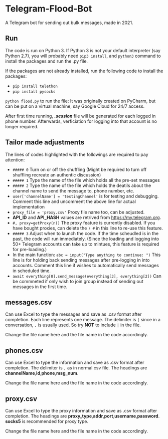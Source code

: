 # Telegram-Flood-Bot
A Telegram bot for sending out bulk messages, made in 2021.

## Run
The code is run on Python 3. If Python 3 is not your default interpreter (say Python 2.7), you will probably need `pip3 install`, and `python3` command to install the packages and run the .py file.

If the packages are not already installed, run the following code to install the packages:
- `pip install telethon`
- `pip install pysocks`

`python flood.py` to run the file: It was originally created on PyCharm, but can be put on a virtual machine, say Google Cloud for 24/7 access.

After first time running, ***.session*** file will be generated for each logged in phone number. Afterwards, verficiation for logging into that account is no longer required.

## Tailor made adjustments

The lines of codes highlighted with the followings are required to pay attention:

- `##### 0` Turn on or off the shuffling (Might be required to turn off shuffling recreate an authentic discussion)
- `##### 1` Type the name of the file which holds all the pre-set messages
- `##### 2` Type the name of the file which holds the deatils about the channel name to send the message to, phone number, etc.
- `user['channelName'] = 'testingChannel'` is for testing and debugging. Comment this line and uncomment the above line for actual implementation
- `proxy_file = 'proxy.csv'` Proxy file name too, can be adjusted.
- **API_ID** and **API_HASH** values are retrived from https://my.telegram.org.
- `#, proxy=getProxy(n))` The proxy feature is currently disabled. If you have bought proxies, can delete the `) #` in this line to re-use this feature. 
- `##### 3` Adjust when to launch the code. If the time scheudled is in the past, the code will run immediately. (Since the loading and logging into 50+ Telegram accounts can take up to mintues, this feature is required for pre-loading.)
- In the main function: `abc = input("Type anything to continue: ")` This line is for holding back sending messages after pre-logging in into accounts. Comment this line if wishes to automatically send messages in scheduled time.
- `await everything[0].send_message(everything[3], everything[2])` Can be commneted if only wish to join group instead of sending out messages in the first time.

## messages.csv

Can use Excel to type the messages and save as .csv format after completion. Each line represents one message. The delimiter is `|` since in a conversation, `,` is usually used. So try **NOT** to include `|` in the file.

Change the file name here and the file name in the code accordingly.

## phones.csv

Can use Excel to type the information and save as .csv format after completion. The delimiter is `,` as in normal csv file. The headings are **channelName**,**id**,**phone**,**msg_num**.

Change the file name here and the file name in the code accordingly.

## proxy.csv

Can use Excel to type the proxy information and save as .csv format after completion. The headings are **proxy_type**,**addr**,**port**,**username**,**password**. **socks5** is recommended for proxy type.

Change the file name here and the file name in the code accordingly.

